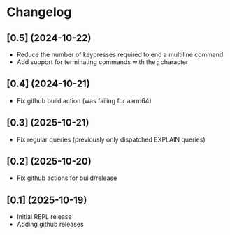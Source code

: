 # Changelog

## [0.5] (2024-10-22)

- Reduce the number of keypresses required to end a multiline command
- Add support for terminating commands with the ; character

## [0.4] (2024-10-21)

- Fix github build action (was failing for aarm64)

## [0.3] (2025-10-21)

- Fix regular queries (previously only dispatched EXPLAIN queries)

## [0.2] (2025-10-20)

- Fix github actions for build/release

## [0.1] (2025-10-19)

- Initial REPL release
- Adding github releases
